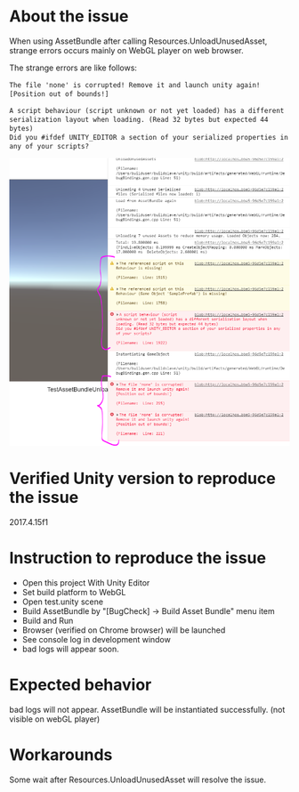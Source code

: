 
# About the issue

When using AssetBundle after calling Resources.UnloadUnusedAsset, strange errors occurs mainly on WebGL player on web browser.

The strange errors are like follows:

```
The file 'none' is corrupted! Remove it and launch unity again!
[Position out of bounds!]
```

```
A script behaviour (script unknown or not yet loaded) has a different serialization layout when loading. (Read 32 bytes but expected 44 bytes)
Did you #ifdef UNITY_EDITOR a section of your serialized properties in any of your scripts?
```

<img src="https://github.com/mhama/TestUnityAssetUnloadBug/raw/master/bad_logs_on_browser.PNG" width="600px">

# Verified Unity version to reproduce the issue

2017.4.15f1

# Instruction to reproduce the issue

* Open this project With Unity Editor
* Set build platform to WebGL
* Open test.unity scene
* Build AssetBundle by "[BugCheck] -> Build Asset Bundle" menu item
* Build and Run
* Browser (verified on Chrome browser) will be launched
* See console log in development window
* bad logs will appear soon.

# Expected behavior

bad logs will not appear. AssetBundle will be instantiated successfully. (not visible on webGL player)

# Workarounds

Some wait after Resources.UnloadUnusedAsset will resolve the issue.
